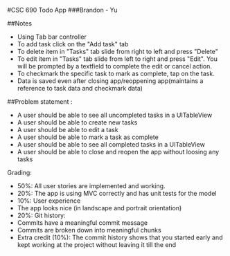 #CSC 690 Todo App
###Brandon - Yu

##Notes
* Using Tab bar controller
* To add task click on the "Add task" tab
* To delete item in "Tasks" tab slide from right to left and press "Delete"
* To edit item in "Tasks" tab slide from left to right and press "Edit". You will be prompted by a textfield to complete the edit or cancel action.
* To checkmark the specific task to mark as complete, tap on the task.
* Data is saved even after closing app/reoppening app(maintains a reference to task data and checkmark data)

##Problem statement :
- A user should be able to see all uncompleted tasks in a UITableView
- A user should be able to create new tasks
- A user should be able to edit a task
- A user should be able to mark a task as complete
- A user should be able to see all completed tasks in a UITableView
- A user should be able to close and reopen the app without loosing any tasks

Grading:
- 50%: All user stories are implemented and working.
- 20%: The app is using MVC correctly and has unit tests for the model
- 10%: User experience
- The app looks nice (in landscape and portrait orientation)
- 20%: Git history:
- Commits have a meaningful commit message
- Commits are broken down into meaningful chunks
- Extra credit (10%): The commit history shows that you started early and kept working at
the project without leaving it till the end



